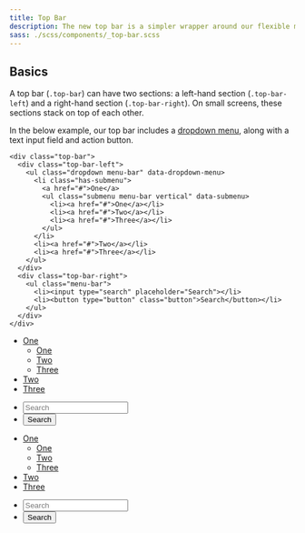 ```yaml
---
title: Top Bar
description: The new top bar is a simpler wrapper around our flexible menu components.
sass: ./scss/components/_top-bar.scss
---
```


## Basics

A top bar (`.top-bar`) can have two sections: a left-hand section (`.top-bar-left`) and a right-hand section (`.top-bar-right`). On small screens, these sections stack on top of each other.

In the below example, our top bar includes a [dropdown menu](dropdown-menu.html), along with a text input field and action button.

```html_example
<div class="top-bar">
  <div class="top-bar-left">
    <ul class="dropdown menu-bar" data-dropdown-menu>
      <li class="has-submenu">
        <a href="#">One</a>
        <ul class="submenu menu-bar vertical" data-submenu>
          <li><a href="#">One</a></li>
          <li><a href="#">Two</a></li>
          <li><a href="#">Three</a></li>
        </ul>
      </li>
      <li><a href="#">Two</a></li>
      <li><a href="#">Three</a></li>
    </ul>
  </div>
  <div class="top-bar-right">
    <ul class="menu-bar">
      <li><input type="search" placeholder="Search"></li>
      <li><button type="button" class="button">Search</button></li>
    </ul>
  </div>
</div>
```

<div class="primary top-bar">
  <div class="top-bar-left">
    <ul class="dropdown menu-bar" data-dropdown-menu>
      <li class="has-submenu">
        <a href="#">One</a>
        <ul class="submenu menu-bar vertical" data-submenu>
          <li><a href="#">One</a></li>
          <li><a href="#">Two</a></li>
          <li><a href="#">Three</a></li>
        </ul>
      </li>
      <li><a href="#">Two</a></li>
      <li><a href="#">Three</a></li>
    </ul>
  </div>
  <div class="top-bar-right">
    <ul class="menu-bar">
      <li><input type="search" placeholder="Search"></li>
      <li><button type="button" class="secondary button">Search</button></li>
    </ul>
  </div>
</div>

<div class="dark top-bar">
  <div class="top-bar-left">
    <ul class="dropdown menu-bar" data-dropdown-menu>
      <li class="has-submenu">
        <a href="#">One</a>
        <ul class="submenu menu-bar vertical" data-submenu>
          <li><a href="#">One</a></li>
          <li><a href="#">Two</a></li>
          <li><a href="#">Three</a></li>
        </ul>
      </li>
      <li><a href="#">Two</a></li>
      <li><a href="#">Three</a></li>
    </ul>
  </div>
  <div class="top-bar-right">
    <ul class="menu-bar">
      <li><input type="search" placeholder="Search"></li>
      <li><button type="button" class="hollow button">Search</button></li>
    </ul>
  </div>
</div>
